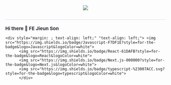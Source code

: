 

<div align= "center">
    <img src="https://capsule-render.vercel.app/api?type=waving&color=gradient&height=180&text=Happy%20Programming!&animation=&fontColor=ffffff&fontSize=40" />
</div>
    <h2 style="border-bottom: 1px solid #d8dee4; color: #282d33;">  </h2>  
    <div style="font-weight: 700; font-size: 15px; text-align: left; color: #282d33;"> Hi there 👋 FE Jieun Son </div> 

    <div style="margin: ; text-align: left;" "text-align: left;"> <img src="https://img.shields.io/badge/Javascript-F7DF1E?style=for-the-badge&logo=Javascript&logoColor=white">
          <img src="https://img.shields.io/badge/React-61DAFB?style=for-the-badge&logo=React&logoColor=white">
          <img src="https://img.shields.io/badge/Next.js-000000?style=for-the-badge&logo=Next.js&logoColor=white">
          <img src="https://img.shields.io/badge/typescript-%23007ACC.svg?style=for-the-badge&logo=typescript&logoColor=white">
          </div>

  </div>
  
    
